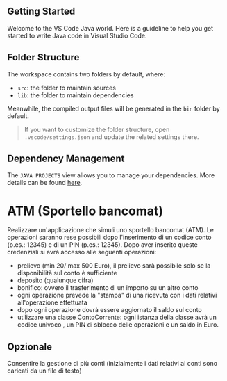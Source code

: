 ## Getting Started

Welcome to the VS Code Java world. Here is a guideline to help you get started to write Java code in Visual Studio Code.

## Folder Structure

The workspace contains two folders by default, where:

- `src`: the folder to maintain sources
- `lib`: the folder to maintain dependencies

Meanwhile, the compiled output files will be generated in the `bin` folder by default.

> If you want to customize the folder structure, open `.vscode/settings.json` and update the related settings there.

## Dependency Management

The `JAVA PROJECTS` view allows you to manage your dependencies. More details can be found [here](https://github.com/microsoft/vscode-java-dependency#manage-dependencies).

# ATM (Sportello bancomat)
Realizzare un'applicazione che simuli uno sportello bancomat (ATM).
Le operazioni saranno rese possibili dopo l'inserimento di un codice conto (p.es.: 12345) e di un PIN (p.es.: 12345). Dopo aver inserito queste credenziali si avrà accesso alle seguenti operazioni:
-  prelievo (min 20/ max 500 Euro), il prelievo sarà possibile solo se la disponibilità sul conto è sufficiente
-  deposito (qualunque cifra)
-  bonifico: ovvero il trasferimento di un importo su un altro conto
-  ogni operazione prevede la "stampa" di una ricevuta con i dati relativi all'operazione effettuata
-  dopo ogni operazione dovrà essere aggiornato il saldo sul conto
-  utilizzare una classe ContoCorrente: ogni istanza della classe avrà un codice univoco , un PIN di sblocco delle operazioni e un saldo in Euro.
## Opzionale
  Consentire la gestione di più conti (inizialmente i dati relativi ai conti sono caricati da un file di testo)
